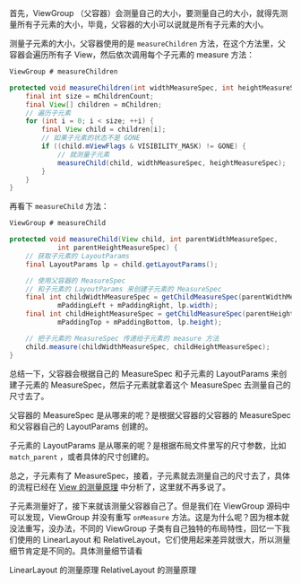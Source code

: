 首先，ViewGroup （父容器）会测量自己的大小，要测量自己的大小，就得先测量所有子元素的大小，毕竟，父容器的大小可以说就是所有子元素的大小。

测量子元素的大小，父容器使用的是 `measureChildren` 方法，在这个方法里，父容器会遍历所有子 View，然后依次调用每个子元素的 measure 方法：

```java
ViewGroup # measureChildren

protected void measureChildren(int widthMeasureSpec, int heightMeasureSpec) {
    final int size = mChildrenCount;
    final View[] children = mChildren;
    // 遍历子元素
    for (int i = 0; i < size; ++i) {
        final View child = children[i];
        // 如果子元素的状态不是 GONE
        if ((child.mViewFlags & VISIBILITY_MASK) != GONE) {
            // 就测量子元素
            measureChild(child, widthMeasureSpec, heightMeasureSpec);
        }
    }
}
```

再看下 `measureChild` 方法：

```java
ViewGroup # measureChild

protected void measureChild(View child, int parentWidthMeasureSpec,
            int parentHeightMeasureSpec) {
    // 获取子元素的 LayoutParams
    final LayoutParams lp = child.getLayoutParams();

    // 使用父容器的 MeasureSpec 
    // 和子元素的 LayoutParams 来创建子元素的 MeasureSpec 
    final int childWidthMeasureSpec = getChildMeasureSpec(parentWidthMeasureSpec,
            mPaddingLeft + mPaddingRight, lp.width);
    final int childHeightMeasureSpec = getChildMeasureSpec(parentHeightMeasureSpec,
            mPaddingTop + mPaddingBottom, lp.height);

    // 把子元素的 MeasureSpec 传递给子元素的 measure 方法
    child.measure(childWidthMeasureSpec, childHeightMeasureSpec);
}
```

总结一下，父容器会根据自己的 MeasureSpec 和子元素的 LayoutParams 来创建子元素的 MeasureSpec，然后子元素就拿着这个 MeasureSpec 去测量自己的尺寸去了。

父容器的 MeasureSpec 是从哪来的呢？是根据父容器的父容器的 MeasureSpec 和父容器自己的 LayoutParams 创建的。

子元素的 LayoutParams 是从哪来的呢？是根据布局文件里写的尺寸参数，比如 `match_parent` ，或者具体的尺寸创建的。

总之，子元素有了 MeasureSpec，接着，子元素就去测量自己的尺寸去了，具体的流程已经在 [View 的测量原理](https://github.com/shadowwingz/AndroidLife/blob/master/article/View%20%E7%9A%84%E6%B5%8B%E9%87%8F%E5%8E%9F%E7%90%86.md) 中分析了，这里就不再多说了。

子元素测量好了，接下来就该测量父容器自己了。但是我们在 ViewGroup 源码中可以发现，ViewGroup 并没有重写 `onMeasure` 方法。这是为什么呢？因为根本就没法重写，没办法，不同的 ViewGroup 子类有自己独特的布局特性，回忆一下我们使用的 LinearLayout 和 RelativeLayout，它们使用起来差异就很大，所以测量细节肯定是不同的。具体测量细节请看

LinearLayout 的测量原理
RelativeLayout 的测量原理
